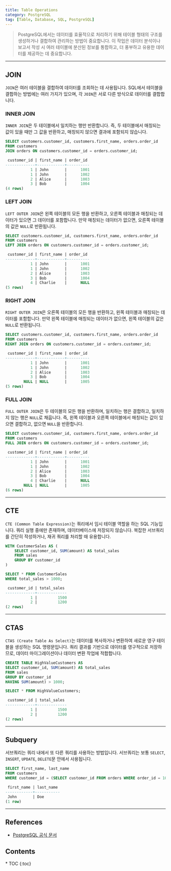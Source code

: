 ```yaml
---
title: Table Operations
category: PostgreSQL
tag: [Table, Database, SQL, PostgreSQL]
---
```


> PostgreSQL에서는 데이터를 효율적으로 처리하기 위해 테이블 형태의 구조를 생성하거나 결합하여 관리하는 방법이 중요합니다. 이 작업은 데이터 분석이나 보고서 작성 시 여러 테이블에 분산된 정보를 통합하고, 더 풍부하고 유용한 데이터를 제공하는 데 중요합니다.

---

## JOIN

`JOIN`은 여러 테이블을 결합하여 데이터를 조회하는 데 사용됩니다. SQL에서 테이블을 결합하는 방법에는 여러 가지가 있으며, 각 `JOIN`은 서로 다른 방식으로 데이터를 결합합니다.

### INNER JOIN

`INNER JOIN`은 두 테이블에서 일치하는 행만 반환합니다. 즉, 두 테이블에서 매칭되는 값이 있을 때만 그 값을 반환하고, 매칭되지 않으면 결과에 포함되지 않습니다.

```sql
SELECT customers.customer_id, customers.first_name, orders.order_id
FROM customers
JOIN orders ON customers.customer_id = orders.customer_id;
```

```sql
 customer_id | first_name | order_id
-------------+------------+----------
           1 | John       |      1001
           1 | John       |      1002
           2 | Alice      |      1003
           3 | Bob        |      1004
(4 rows)
```

### LEFT JOIN

`LEFT OUTER JOIN`은 왼쪽 테이블의 모든 행을 반환하고, 오른쪽 테이블과 매칭되는 데이터가 있으면 그 데이터를 포함합니다. 만약 매칭되는 데이터가 없으면, 오른쪽 테이블의 값은 `NULL`로 반환됩니다.

```sql
SELECT customers.customer_id, customers.first_name, orders.order_id
FROM customers
LEFT JOIN orders ON customers.customer_id = orders.customer_id;
```

```sql
 customer_id | first_name | order_id
-------------+------------+----------
           1 | John       |      1001
           1 | John       |      1002
           2 | Alice      |      1003
           3 | Bob        |      1004
           4 | Charlie    |      NULL
(5 rows)
```

### RIGHT JOIN

`RIGHT OUTER JOIN`은 오른쪽 테이블의 모든 행을 반환하고, 왼쪽 테이블과 매칭되는 데이터를 포함합니다. 만약 왼쪽 테이블에 매칭되는 데이터가 없으면, 왼쪽 테이블의 값은 `NULL`로 반환됩니다.

```sql
SELECT customers.customer_id, customers.first_name, orders.order_id
FROM customers
RIGHT JOIN orders ON customers.customer_id = orders.customer_id;
```

```sql
 customer_id | first_name | order_id
-------------+------------+----------
           1 | John       |      1001
           1 | John       |      1002
           2 | Alice      |      1003
           3 | Bob        |      1004
        NULL | NULL       |      1005
(5 rows)
```

### FULL JOIN

`FULL OUTER JOIN`은 두 테이블의 모든 행을 반환하며, 일치하는 행은 결합하고, 일치하지 않는 행은 `NULL`로 채웁니다. 즉, 왼쪽 테이블과 오른쪽 테이블에서 매칭되는 값이 있으면 결합하고, 없으면 `NULL`을 반환합니다.

```sql
SELECT customers.customer_id, customers.first_name, orders.order_id
FROM customers
FULL JOIN orders ON customers.customer_id = orders.customer_id;
```

```sql
 customer_id | first_name | order_id
-------------+------------+----------
           1 | John       |      1001
           1 | John       |      1002
           2 | Alice      |      1003
           3 | Bob        |      1004
           4 | Charlie    |      NULL
        NULL | NULL       |      1005
(6 rows)
```

---

## CTE

`CTE (Common Table Expression)`는 쿼리에서 임시 테이블 역할을 하는 SQL 기능입니다.
쿼리 실행 중에만 존재하며, 데이터베이스에 저장되지 않습니다. 복잡한 서브쿼리를 간단히 작성하거나, 재귀 쿼리를 처리할 때 유용합니다.

```sql
WITH CustomerSales AS (
    SELECT customer_id, SUM(amount) AS total_sales
    FROM sales
    GROUP BY customer_id
)

SELECT * FROM CustomerSales
WHERE total_sales > 1000;
```

```sql
 customer_id | total_sales
-------------+-------------
           1 |         1500
           2 |         1200
(2 rows)
```

---

## CTAS

`CTAS (Create Table As Select)`는 데이터를 복사하거나 변환하여 새로운 영구 테이블을 생성하는 SQL 명령문입니다.
쿼리 결과를 기반으로 데이터를 영구적으로 저장하므로, 데이터 마이그레이션이나 데이터 변환 작업에 적합합니다.

```sql
CREATE TABLE HighValueCustomers AS
SELECT customer_id, SUM(amount) AS total_sales
FROM sales
GROUP BY customer_id
HAVING SUM(amount) > 1000;

SELECT * FROM HighValueCustomers;
```

```sql
 customer_id | total_sales
-------------+-------------
           1 |         1500
           2 |         1200
(2 rows)
```

---

## Subquery

서브쿼리는 쿼리 내에서 또 다른 쿼리를 사용하는 방법입니다. 서브쿼리는 보통 `SELECT`, `INSERT`, `UPDATE`, `DELETE`문 안에서 사용됩니다.

```sql
SELECT first_name, last_name
FROM customers
WHERE customer_id = (SELECT customer_id FROM orders WHERE order_id = 1001);
```

```sql
 first_name | last_name
------------+-----------
 John       | Doe
(1 row)
```

---

## References

- [PostgreSQL 공식 문서](https://www.postgresql.org/docs/current/)

<nav class="post-toc" markdown="1">
  <h2>Contents</h2>
* TOC
{:toc}
</nav>
